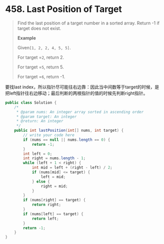 # 458. Last Position of Target

> Find the last position of a target number in a sorted array. Return -1 if target does not exist.
>
> **Example**
>
> Given`[1, 2, 2, 4, 5, 5]`.
>
> For target =`2`, return 2.
>
> For target =`5`, return 5.
>
> For target =`6`, return -1.

要找last index，所以指针尽可能往右边靠：因此当中间数等于target的时候，是把left指针往右边移动；最后判断的两根指针的值的时候先判断right指针。

```java
public class Solution {
    /*
     * @param nums: An integer array sorted in ascending order
     * @param target: An integer
     * @return: An integer
     */
    public int lastPosition(int[] nums, int target) {
        // write your code here
        if (nums == null || nums.length == 0) {
            return -1;
        }
        int left = 0;
        int right = nums.length - 1;
        while (left + 1 < right) {
            int mid = left + (right - left) / 2;
            if (nums[mid] <= target) {
                left = mid;
            } else {
                right = mid;
            }
        }
        if (nums[right] == target) {
            return right;
        }
        if (nums[left] == target) {
            return left;
        }
        return -1;
    }
}
```



